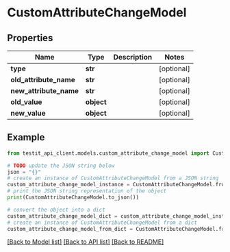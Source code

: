 # CustomAttributeChangeModel


## Properties

Name | Type | Description | Notes
------------ | ------------- | ------------- | -------------
**type** | **str** |  | [optional] 
**old_attribute_name** | **str** |  | [optional] 
**new_attribute_name** | **str** |  | [optional] 
**old_value** | **object** |  | [optional] 
**new_value** | **object** |  | [optional] 

## Example

```python
from testit_api_client.models.custom_attribute_change_model import CustomAttributeChangeModel

# TODO update the JSON string below
json = "{}"
# create an instance of CustomAttributeChangeModel from a JSON string
custom_attribute_change_model_instance = CustomAttributeChangeModel.from_json(json)
# print the JSON string representation of the object
print(CustomAttributeChangeModel.to_json())

# convert the object into a dict
custom_attribute_change_model_dict = custom_attribute_change_model_instance.to_dict()
# create an instance of CustomAttributeChangeModel from a dict
custom_attribute_change_model_from_dict = CustomAttributeChangeModel.from_dict(custom_attribute_change_model_dict)
```
[[Back to Model list]](../README.md#documentation-for-models) [[Back to API list]](../README.md#documentation-for-api-endpoints) [[Back to README]](../README.md)


